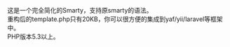 这是一个完全简化的Smarty，支持原smarty的语法。<br>
重构后的template.php只有20KB，你可以很方便的集成到yaf/yii/laravel等框架中。<br>
PHP版本5.3以上。
